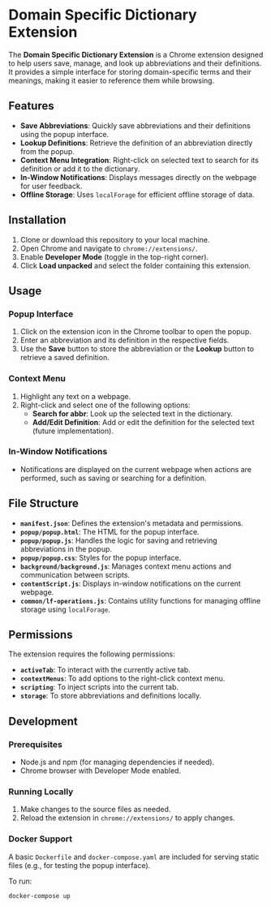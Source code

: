 # Domain Specific Dictionary Extension

The **Domain Specific Dictionary Extension** is a Chrome extension designed to help users save, manage, and look up abbreviations and their definitions. It provides a simple interface for storing domain-specific terms and their meanings, making it easier to reference them while browsing.

## Features

- **Save Abbreviations**: Quickly save abbreviations and their definitions using the popup interface.
- **Lookup Definitions**: Retrieve the definition of an abbreviation directly from the popup.
- **Context Menu Integration**: Right-click on selected text to search for its definition or add it to the dictionary.
- **In-Window Notifications**: Displays messages directly on the webpage for user feedback.
- **Offline Storage**: Uses `localForage` for efficient offline storage of data.

## Installation

1. Clone or download this repository to your local machine.
2. Open Chrome and navigate to `chrome://extensions/`.
3. Enable **Developer Mode** (toggle in the top-right corner).
4. Click **Load unpacked** and select the folder containing this extension.

## Usage

### Popup Interface
1. Click on the extension icon in the Chrome toolbar to open the popup.
2. Enter an abbreviation and its definition in the respective fields.
3. Use the **Save** button to store the abbreviation or the **Lookup** button to retrieve a saved definition.

### Context Menu
1. Highlight any text on a webpage.
2. Right-click and select one of the following options:
   - **Search for abbr**: Look up the selected text in the dictionary.
   - **Add/Edit Definition**: Add or edit the definition for the selected text (future implementation).

### In-Window Notifications
- Notifications are displayed on the current webpage when actions are performed, such as saving or searching for a definition.

## File Structure

- **`manifest.json`**: Defines the extension's metadata and permissions.
- **`popup/popup.html`**: The HTML for the popup interface.
- **`popup/popup.js`**: Handles the logic for saving and retrieving abbreviations in the popup.
- **`popup/popup.css`**: Styles for the popup interface.
- **`background/background.js`**: Manages context menu actions and communication between scripts.
- **`contentScript.js`**: Displays in-window notifications on the current webpage.
- **`common/lf-operations.js`**: Contains utility functions for managing offline storage using `localForage`.

## Permissions

The extension requires the following permissions:
- **`activeTab`**: To interact with the currently active tab.
- **`contextMenus`**: To add options to the right-click context menu.
- **`scripting`**: To inject scripts into the current tab.
- **`storage`**: To store abbreviations and definitions locally.

## Development

### Prerequisites
- Node.js and npm (for managing dependencies if needed).
- Chrome browser with Developer Mode enabled.

### Running Locally
1. Make changes to the source files as needed.
2. Reload the extension in `chrome://extensions/` to apply changes.

### Docker Support
A basic `Dockerfile` and `docker-compose.yaml` are included for serving static files (e.g., for testing the popup interface).

To run:
```bash
docker-compose up


